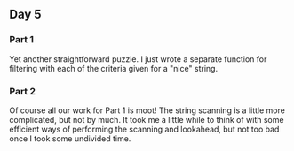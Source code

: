 ## Day 5

### Part 1

Yet another straightforward puzzle. I just wrote a separate function for filtering with each of the criteria given for a "nice" string.

### Part 2

Of course all our work for Part 1 is moot! The string scanning is a little more complicated, but not by much. It took me a little while to think of with some efficient ways of performing the scanning and lookahead, but not too bad once I took some undivided time. 
